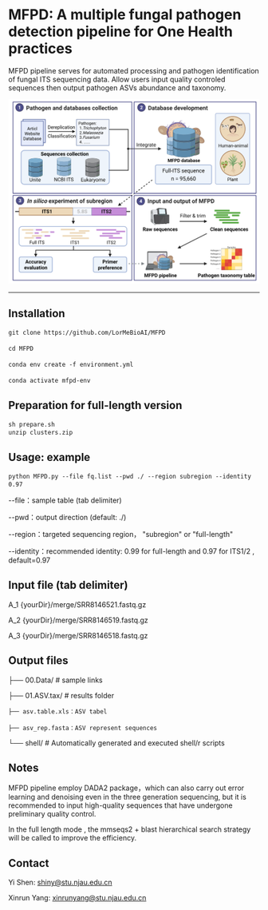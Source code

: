 # MFPD: A multiple fungal pathogen detection pipeline for One Health practices

MFPD pipeline serves for automated processing and pathogen identification of fungal ITS sequencing data. Allow users input quality controled sequences then output pathogen ASVs abundance and taxonomy.

![image](https://github.com/LorMeBioAI/MFPD/blob/main/MFPD_graphic.png)

---


## Installation



```
git clone https://github.com/LorMeBioAI/MFPD

cd MFPD

conda env create -f environment.yml

conda activate mfpd-env
```


## Preparation for full-length version
```
sh prepare.sh
unzip clusters.zip
```


## Usage: example
```
python MFPD.py --file fq.list --pwd ./ --region subregion --identity 0.97
```

--file：sample table (tab delimiter)

--pwd：output direction (default: ./)

--region：targeted sequencing region， "subregion" or "full-length"

--identity：recommended identity: 0.99 for full-length and 0.97 for ITS1/2 , default=0.97



## Input file (tab delimiter)
A_1  {yourDir}/merge/SRR8146521.fastq.gz

A_2  {yourDir}/merge/SRR8146519.fastq.gz

A_3  {yourDir}/merge/SRR8146518.fastq.gz



## Output files


├── 00.Data/         # sample links

├── 01.ASV.tax/      # results folder

    ├── asv.table.xls：ASV tabel
    
    ├── asv_rep.fasta：ASV represent sequences
    
    
└── shell/           # Automatically generated and executed shell/r scripts


## Notes

MFPD pipeline employ DADA2 package，which can also carry out error learning and denoising even in the three generation sequencing, but it is recommended to input high-quality sequences that have undergone preliminary quality control.

In the full length mode , the mmseqs2  + blast hierarchical search strategy will be called to improve the efficiency.


## Contact

Yi Shen: shiny@stu.njau.edu.cn

Xinrun Yang: xinrunyang@stu.njau.edu.cn
